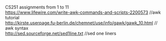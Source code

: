 CS251 assignments from 1 to 11  
https://www.lifewire.com/write-awk-commands-and-scripts-2200573 //awk tutorial  
http://kirste.userpage.fu-berlin.de/chemnet/use/info/gawk/gawk_10.html // awk syntax  
http://sed.sourceforge.net/sed1line.txt  //sed one liners  
